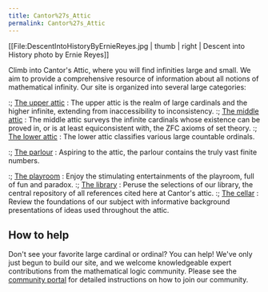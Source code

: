 ```yaml
---
title: Cantor%27s_Attic
permalink: Cantor%27s_Attic
---
```


[[File:DescentIntoHistoryByErnieReyes.jpg | thumb | right | Descent into History photo by Ernie Reyes]]

Climb into Cantor's Attic, where you will find infinities large and small. We aim to provide a comprehensive resource of information about all notions of mathematical infinity. Our site is organized into several large categories:

:; [ The upper attic](Upper_attic_ "Upper attic ") : The upper attic is the realm of large cardinals and the higher infinite, extending from inaccessibility to inconsistency.
:; [ The middle attic](Middle_attic_ "Middle attic ") : The middle attic surveys the infinite cardinals whose existence can be proved in, or is at least equiconsistent with, the ZFC axioms of set theory.
:; [ The lower attic](Lower_attic_ "Lower attic ") : The lower attic classifies various large countable ordinals.

:; [ The parlour](Parlour_ "Parlour ") : Aspiring to the attic, the parlour contains the truly vast finite numbers.

:; [ The playroom](Playroom_ "Playroom ") : Enjoy the stimulating entertainments of the playroom, full of fun and paradox.
:; [ The library](Library_ "Library ") : Peruse the selections of our library, the central repository of all references cited here at Cantor's attic.
:; [ The cellar](Cellar_ "Cellar ") : Review the foundations of our subject with informative background presentations of ideas used throughout the attic.

## How to help

Don't see your favorite large cardinal or ordinal? You can help! We've only just begun to build our site, and we welcome knowledgeable expert contributions from the mathematical logic community. Please see the [community portal](Community_portal "Community portal") for detailed instructions on how to join our community.

